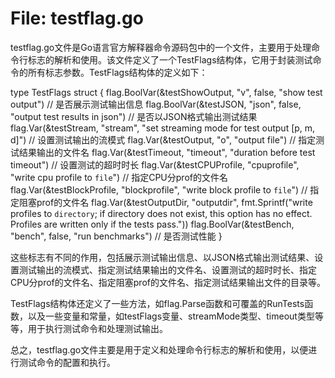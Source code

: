 # File: testflag.go

testflag.go文件是Go语言官方解释器命令源码包中的一个文件，主要用于处理命令行标志的解析和使用。该文件定义了一个TestFlags结构体，它用于封装测试命令的所有标志参数。TestFlags结构体的定义如下：

type TestFlags struct {
	flag.BoolVar(&testShowOutput, "v", false, "show test output") // 是否展示测试输出信息
	flag.BoolVar(&testJSON, "json", false, "output test results in json") // 是否以JSON格式输出测试结果
	flag.Var(&testStream, "stream", "set streaming mode for test output [p, m, d]") // 设置测试输出的流模式
	flag.Var(&testOutput, "o", "output file") // 指定测试结果输出的文件名
	flag.Var(&testTimeout, "timeout", "duration before test timeout") // 设置测试的超时时长
	flag.Var(&testCPUProfile, "cpuprofile", "write cpu profile to `file`") // 指定CPU分prof的文件名
	flag.Var(&testBlockProfile, "blockprofile", "write block profile to `file`") // 指定阻塞prof的文件名
	flag.Var(&testOutputDir, "outputdir", fmt.Sprintf("write profiles to `directory`; if directory does not exist, this option has no effect. Profiles are written only if the tests pass."))
	flag.BoolVar(&testBench, "bench", false, "run benchmarks") // 是否测试性能
}

这些标志有不同的作用，包括展示测试输出信息、以JSON格式输出测试结果、设置测试输出的流模式、指定测试结果输出的文件名、设置测试的超时时长、指定CPU分prof的文件名、指定阻塞prof的文件名、指定测试结果输出文件的目录等。

TestFlags结构体还定义了一些方法，如flag.Parse函数和可覆盖的RunTests函数，以及一些变量和常量，如testFlags变量、streamMode类型、timeout类型等等，用于执行测试命令和处理测试输出。

总之，testflag.go文件主要是用于定义和处理命令行标志的解析和使用，以便进行测试命令的配置和执行。

